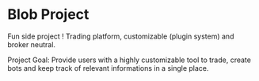 # Blob Project  

Fun side project ! Trading platform, customizable (plugin system) and broker neutral.


Project Goal: Provide users with a highly customizable tool to trade, create bots and keep track of relevant informations in a single place.
